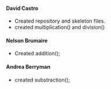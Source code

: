 #### David Castro
* Created repository and skeleton files.
* created multiplication() and division()

#### Nelson Brumaire
* Created addition();

#### Andrea Berryman
* created substraction();
